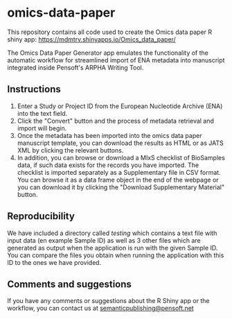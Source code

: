 # omics-data-paper
This repository contains all code used to create the Omics data paper R shiny app: https://mdmtrv.shinyapps.io/Omics_data_paper/

The Omics Data Paper Generator app emulates the functionality of the automatic workflow for streamlined import of ENA metadata into manuscript integrated inside Pensoft's ARPHA Writing Tool.

## Instructions
1. Enter a Study or Project ID from the European Nucleotide Archive (ENA) into the text field.
2. Click the "Convert" button and the process of metadata retrieval and import will begin.
3. Once the metadata has been imported into the omics data paper manuscript template, you can download the results as HTML or as JATS XML by clicking the relevant buttons.
4. In addition, you can browse or download a MIxS checklist of BioSamples data, if such data exists for the records you have imported. The checklist is imported separately as a Supplementary file in CSV format. You can browse it as a data frame object in the end of the webpage or you can download it by clicking the "Download Supplementary Material" button.

## Reproducibility
We have included a directory called *testing* which contains a text file with input data (en example Sample ID) as well as 3 other files which are generated as output when the application is run with the given Sample ID. You can compare the files you obtain when running the application with this ID to the ones we have provided. 

## Comments and suggestions
If you have any comments or suggestions about the R Shiny app or the workflow, you can contact us at semanticpublishing@pensoft.net

